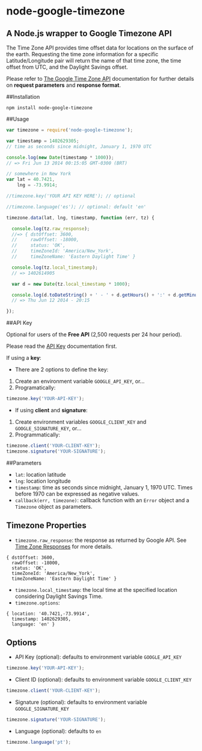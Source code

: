 node-google-timezone
====================

## A Node.js wrapper to Google Timezone API

The Time Zone API provides time offset data for locations on the surface of the earth. Requesting the time zone information for a specific Latitude/Longitude pair will return the name of that time zone, the time offset from UTC, and the Daylight Savings offset.

Please refer to [The Google Time Zone API](https://developers.google.com/maps/documentation/timezone/) documentation for further details on **request parameters** and **response format**. 

##Installation

`npm install node-google-timezone`

##Usage

```javascript
var timezone = require('node-google-timezone');

var timestamp = 1402629305; 
// time as seconds since midnight, January 1, 1970 UTC

console.log(new Date(timestamp * 1000));
// => Fri Jun 13 2014 00:15:05 GMT-0300 (BRT)

// somewhere in New York
var lat = 40.7421,
    lng = -73.9914;

//timezone.key('YOUR API KEY HERE'); // optional

//timezone.language('es'); // optional: default 'en'

timezone.data(lat, lng, timestamp, function (err, tz) {

  console.log(tz.raw_response);
  //=> { dstOffset: 3600,
  //     rawOffset: -18000,
  //     status: 'OK',
  //     timeZoneId: 'America/New_York',
  //     timeZoneName: 'Eastern Daylight Time' }

  console.log(tz.local_timestamp);
  // => 1402614905

  var d = new Date(tz.local_timestamp * 1000);

  console.log(d.toDateString() + ' - ' + d.getHours() + ':' + d.getMinutes());
  // => Thu Jun 12 2014 - 20:15

});
```

##API Key

Optional for users of the **Free API** (2,500 requests per 24 hour period).  

Please read the [API Key](https://developers.google.com/maps/documentation/distancematrix/#api_key) documentation first.

If using a **key**:

* There are 2 options to define the key:  

1. Create an environment variable `GOOGLE_API_KEY`, or...  
2. Programatically: 
```javascript
timezone.key('YOUR-API-KEY');
```

* If using **client** and **signature**:  

1. Create environment variables `GOOGLE_CLIENT_KEY` and `GOOGLE_SIGNATURE_KEY`, or...  
2. Programmatically: 
```javascript
timezone.client('YOUR-CLIENT-KEY');
timezone.signature('YOUR-SIGNATURE');
```

##Parameters

* `lat`: location latitude
* `lng`: location longitude
* `timestamp`: time as seconds since midnight, January 1, 1970 UTC. Times before 1970 can be expressed as negative values.
* `callback(err, timezone)`: callback function with an `Error` object and a `Timezone` object as parameters.

## Timezone Properties

* `timezone.raw_response`: the response as returned by Google API. See [Time Zone Responses](https://developers.google.com/maps/documentation/timezone/#Responses) for more details.
```
{ dstOffset: 3600,
  rawOffset: -18000,
  status: 'OK',
  timeZoneId: 'America/New_York',
  timeZoneName: 'Eastern Daylight Time' }
```
* `timezone.local_timestamp`: the local time at the specified location considering Daylight Savings Time.
* `timezone.options`: 
```
{ location: '40.7421,-73.9914',
  timestamp: 1402629305,
  language: 'en' }
```

## Options

* API Key (optional): defaults to environment variable `GOOGLE_API_KEY`
```javascript
timezone.key('YOUR-API-KEY');
```

* Client ID (optional): defaults to environment variable `GOOGLE_CLIENT_KEY`
```javascript
timezone.client('YOUR-CLIENT-KEY');
```

* Signature (optional): defaults to environment variable `GOOGLE_SIGNATURE_KEY`
```javascript
timezone.signature('YOUR-SIGNATURE');
```

* Language (optional): defaults to `en`

```javascript
timezone.language('pt');
```